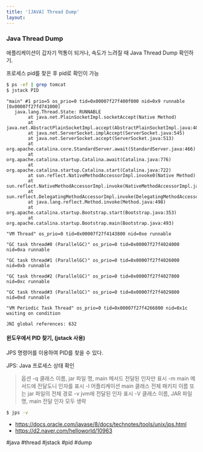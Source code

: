 ```yaml
---
title: '[JAVA] Thread Dump'
layout: 
---
```


### Java Thread Dump 

애플리케이션이 갑자기 먹통이 되거나, 속도가 느려질 때 Java Thread Dump 확인하기.

프로세스 pid를 찾은 후 pid로 확인이 가능

```sh
$ ps -ef | grep tomcat  
$ jstack PID 
```

```
"main" #1 prio=5 os_prio=0 tid=0x00007f27f400f000 nid=0x9 runnable [0x00007f27fd741000]
   java.lang.Thread.State: RUNNABLE
        at java.net.PlainSocketImpl.socketAccept(Native Method)
        at java.net.AbstractPlainSocketImpl.accept(AbstractPlainSocketImpl.java:409)
        at java.net.ServerSocket.implAccept(ServerSocket.java:545)
        at java.net.ServerSocket.accept(ServerSocket.java:513)
        at org.apache.catalina.core.StandardServer.await(StandardServer.java:466)
        at org.apache.catalina.startup.Catalina.await(Catalina.java:776)
        at org.apache.catalina.startup.Catalina.start(Catalina.java:722)
        at sun.reflect.NativeMethodAccessorImpl.invoke0(Native Method)
        at sun.reflect.NativeMethodAccessorImpl.invoke(NativeMethodAccessorImpl.java:62)
        at sun.reflect.DelegatingMethodAccessorImpl.invoke(DelegatingMethodAccessorImpl.java:43)
        at java.lang.reflect.Method.invoke(Method.java:498)
        at org.apache.catalina.startup.Bootstrap.start(Bootstrap.java:353)
        at org.apache.catalina.startup.Bootstrap.main(Bootstrap.java:493)

"VM Thread" os_prio=0 tid=0x00007f27f4143800 nid=0xe runnable

"GC task thread#0 (ParallelGC)" os_prio=0 tid=0x00007f27f4024000 nid=0xa runnable

"GC task thread#1 (ParallelGC)" os_prio=0 tid=0x00007f27f4026000 nid=0xb runnable

"GC task thread#2 (ParallelGC)" os_prio=0 tid=0x00007f27f4027800 nid=0xc runnable

"GC task thread#3 (ParallelGC)" os_prio=0 tid=0x00007f27f4029800 nid=0xd runnable

"VM Periodic Task Thread" os_prio=0 tid=0x00007f27f4266800 nid=0x1c waiting on condition

JNI global references: 632
```

#### 윈도우에서 PID 찾기, (jstack 사용)

JPS 명령어를 이용하여 PID를 찾을 수 있다.

JPS: Java 프로세스 상태 확인

> 옵션
> -q 클래스 이름, jar 파일 명, main 메서드 전달된 인자만 표시
> -m main 메서드에 전달도니 인자를 표시
> -l 어플리케이션 main 클래스 전체 패키지 이름 또는 jar 파일의 전체 경로
> -v jvm에 전달된 인자 표시
> -V 클래스 이름, JAR 파일 명, main 전달 인자 모두 생략


```sh
$ jps -v 
```

* https://docs.oracle.com/javase/8/docs/technotes/tools/unix/jps.html
* https://d2.naver.com/helloworld/10963

#java #thread #jstack #pid #dump
